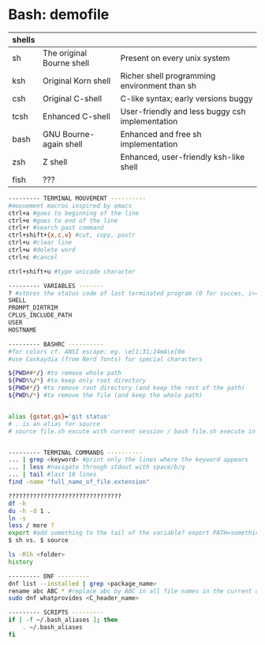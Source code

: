 # Bash: demofile

| shells | | |
| ----------- | ----------- | ----------- |
| sh | The original Bourne shell | Present on every unix system |
| ksh | Original Korn shell | Richer shell programming environment than sh |
| csh | Original C-shell | C-like syntax; early versions buggy |
| tcsh | Enhanced C-shell | User-friendly and less buggy csh implementation |
| bash | GNU Bourne-again shell | Enhanced and free sh implementation |
| zsh | Z shell | Enhanced, user-friendly ksh-like shell |
| fish | ??? | |

```bash
--------- TERMINAL MOUVEMENT ----------
#mouvement macros inspired by emacs
ctrl+a #goes to beginning of the line
ctrl+e #goes to end of the line
ctrl+r #search past command
ctrl+shift+{x,c,v} #cut, copy, pastr
ctrl+u #clear line
ctrl+w #delete word
ctrl+c #cancel

ctrl+shift+u #type unicode character

--------- VARIABLES -------
? #stores the status code of last terminated program (0 for succes, i>=1 for error)
SHELL
PROMPT_DIRTRIM
CPLUS_INCLUDE_PATH
USER
HOSTNAME

--------- BASHRC ---------- 
#for colors cf. ANSI escape: eg. \e[1;31;24mA\e[0m
#use Caskaydia (from Nerd fonts) for special characters

${PWD##*/} #to remove whole path
${PWD%%/*} #to keep only root directory
${PWD#*/} #to remove root directory (and keep the rest of the path)
${PWD%/*} #to remove the file (and keep the whole path)


alias {gstat,gs}='git status'
# . is an alias for source
# source file.sh excute with current session / bash file.sh execute in a new session


--------- TERMINAL COMMANDS ----------
... | grep <keyword> #print only the lines where the keyword appears
... | less #navigate through stdout with space/b/q 
... | tail #last 10 lines
find -name "full_name_of_file.extension"

????????????????????????????????
df -h
du -h -d 1 .
ln -s
less / more ?
export #add something to the tail of the variable? export PATH=something ???
$ sh vs. $ source

ls -Rlh <folder>
history

--------- DNF ---------
dnf list --installed | grep <package_name>
rename abc ABC * #replace abc by ABC in all file names in the current directory
sudo dnf whatprovides <C_header_name>

--------- SCRIPTS ---------
if [ -f ~/.bash_aliases ]; then
    . ~/.bash_aliases
fi
```
